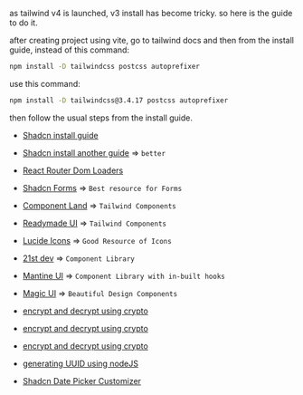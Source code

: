 as tailwind v4 is launched, v3 install has become tricky.
so here is the guide to do it.

after creating project using vite, go to tailwind docs and then from the install guide, instead of this command:

```bash
npm install -D tailwindcss postcss autoprefixer
```

use this command:

```bash
npm install -D tailwindcss@3.4.17 postcss autoprefixer
```

then follow the usual steps from the install guide.

- [Shadcn install guide](https://medium.com/@mohammadkaifm/how-to-set-up-vite-react-project-without-typescript-to-use-shadcn-ecc6c1dffce3)
- [Shadcn install another guide](https://kizito917.hashnode.dev/how-to-setup-shadcnui-in-a-react-application-without-typescript) => `better`

- [React Router Dom Loaders](https://dev.to/shaancodes/a-brief-intro-about-loaders-in-react-router-54d)
- [Shadcn Forms](https://ui.shadcn.com/docs/components/form) => `Best resource for Forms`
- [Component Land](https://componentland.com/) => `Tailwind Components`
- [Readymade UI](https://readymadeui.com/) => `Tailwind Components`
- [Lucide Icons](https://lucide.dev/) => `Good Resource of Icons`
- [21st dev](https://21st.dev/?tab=components&sort=recommended) => `Component Library`
- [Mantine UI](https://mantine.dev/) => `Component Library with in-built hooks`
- [Magic UI](https://magicui.design/) => `Beautiful Design Components`
- [encrypt and decrypt using crypto](https://medium.com/@tony.infisical/guide-to-nodes-crypto-module-for-encryption-decryption-65c077176980)
- [encrypt and decrypt using crypto](https://www.tatvasoft.com/outsourcing/2024/01/nodejs-cryptography.html)
- [encrypt and decrypt using crypto](https://dev.to/jobizil/encrypt-and-decrypt-data-in-nodejs-using-aes-256-cbc-2l6d)
- [generating UUID using nodeJS](https://blog.logrocket.com/uuids-node-js/#generating-uuids-node-js)
- [Shadcn Date Picker Customizer](https://shadcn-datetime-picker-pro.vercel.app/?path=/story/datetimepicker--clearable)
